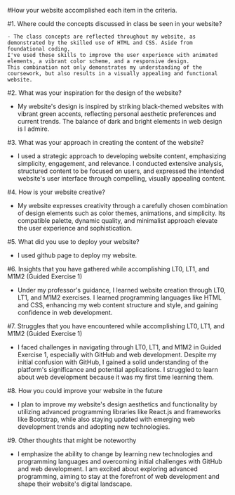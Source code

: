 #How your website accomplished each item in the criteria.

#1.	Where could the concepts discussed in class be seen in your website?
   
    - The class concepts are reflected throughout my website, as demonstrated by the skilled use of HTML and CSS. Aside from foundational coding,
  	I've used these skills to improve the user experience with animated elements, a vibrant color scheme, and a responsive design.
  	This combination not only demonstrates my understanding of the coursework, but also results in a visually appealing and functional website.

#2. What was your inspiration for the design of the website?

   - My website's design is inspired by striking black-themed websites with vibrant green accents, reflecting personal aesthetic preferences and
   current trends. The balance of dark and bright elements in web design is I admire.

#3. What was your approach in creating the content of the website?

   - I used a strategic approach to developing website content, emphasizing simplicity, engagement, and relevance. I conducted extensive analysis,
   structured content to be focused on users, and expressed the intended website's user interface through compelling, visually appealing content.

#4. How is your website creative?

   - My website expresses creativity through a carefully chosen combination of design elements such as color themes, animations, and simplicity.
   Its compatible palette, dynamic quality, and minimalist approach elevate the user experience and sophistication.

#5. What did you use to deploy your website?

   - I used github page to deploy my website.
  
#6. Insights that you have gathered while accomplishing LT0, LT1, and M1M2 (Guided Exercise 1)

   - Under my professor's guidance, I learned website creation through LT0, LT1, and M1M2 exercises. I learned programming languages like HTML and CSS,
   enhancing my web content structure and style, and gaining confidence in web development.

#7. Struggles that you have encountered while accomplishing LT0, LT1, and M1M2 (Guided Exercise 1)

   - I faced challenges in navigating through LT0, LT1, and M1M2 in Guided Exercise 1,  especially with GitHub and web development. Despite my initial
   confusion with GitHub, I gained a solid understanding of the platform's significance and potential applications. I struggled to learn about web
   development because it was my first time learning them.


#8.	How you could improve your website in the future

   - I plan to improve my website's design aesthetics and functionality by utilizing advanced programming libraries like React.js and frameworks like
   Bootstrap, while also staying updated with emerging web development trends and adopting new technologies.

#9. Other thoughts that might be noteworthy

   - I emphasize the ability to change by learning new technologies and programming languages and overcoming initial challenges with GitHub and web
   development. I am excited about exploring advanced programming, aiming to stay at the forefront of web development and shape their website's digital landscape.


